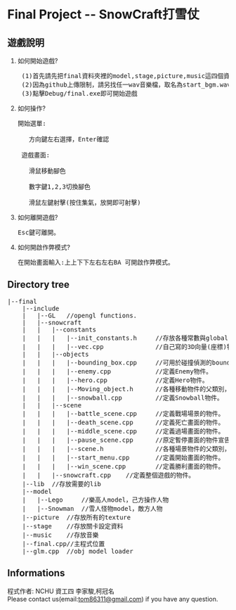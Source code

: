 # Final Project -- SnowCraft打雪仗
## 遊戲說明 
1. 如何開始遊戲?</br> 
    <pre> (1)首先請先把final資料夾裡的model,stage,picture,music這四個資料夾複製到Debug資料夾裡。
    (2)因為github上傳限制，請另找任一wav音樂檔，取名為start_bgm.wav，並放入Debug/music資料夾中。
    (3)點擊Debug/final.exe即可開始遊戲</pre>
2. 如何操作? </br>
    <pre>開始選單:
    
      方向鍵左右選擇，Enter確認
      
    遊戲畫面:
    
      滑鼠移動腳色
      
      數字鍵1,2,3切換腳色
      
      滑鼠左鍵射擊(按住集氣，放開即可射擊)</pre> 
3. 如何離開遊戲? 
    <pre>Esc鍵可離開。</pre>
4. 如何開啟作弊模式? 
	  <pre>在開始畫面輸入:上上下下左右左右BA 可開啟作弊模式。</pre> 
## Directory tree
<pre>
|--final
	|--include
	|	|--GL	//opengl functions.
	|	|--snowcraft
	|	|	|--constants
	|	|	|	|--init_constants.h		//存放各種常數與global variables，並include所有需要的headers，load model與建立Display list的function也在這裡。
	|	|	|	|--vec.cpp				//自己寫的3D向量(座標)物件，可進行向量的加、減、dot與cross運算。
	|	|	|--objects
	|	|	|	|--bounding_box.cpp		//可用於碰撞偵測的bounding_box，這程式沒用到。
	|	|	|	|--enemy.cpp			//定義Enemy物件。
	|	|	|	|--hero.cpp				//定義Hero物件。
	|	|	|	|--Moving_object.h		//各種移動物件的父類別，定義一個三維空間可移動的物件。
	|	|	|	|--snowball.cpp			//定義Snowball物件。
	|	|	|--scene
	|	|	|	|--battle_scene.cpp		//定義戰場場景的物件。
	|	|	|	|--death_scene.cpp		//定義死亡畫面的物件。
	|	|	|	|--middle_scene.cpp		//定義過場畫面的物件。
	|	|	|	|--pause_scene.cpp		//原定暫停畫面的物件宣告，並無實作。
	|	|	|	|--scene.h				//各種場景物件的父類別，其中包含了滑鼠位置to3D座標的function，以及讀取texture的function。
	|	|	|	|--start_menu.cpp		//定義開始畫面的物件。
	|	|	|	|--win_scene.cpp		//定義勝利畫面的物件。
	|	|	|--snowcraft.cpp	//定義整個遊戲的物件。
	|--lib	//存放需要的lib
	|--model
	|   |--Lego		//樂高人model，己方操作人物
	|   |--Snowman	//雪人怪物model，敵方人物
	|--picture	//存放所有的texture
	|--stage	//存放關卡設定資料
	|--music	//存放音樂
	|--final.cpp//主程式位置
	|--glm.cpp	//obj model loader
</pre> 
## Informations
程式作者: NCHU 資工四 李家駿,柯冠名 </br>
Please contact us(email:tom86311@gmail.com) if you have any question. </br>
